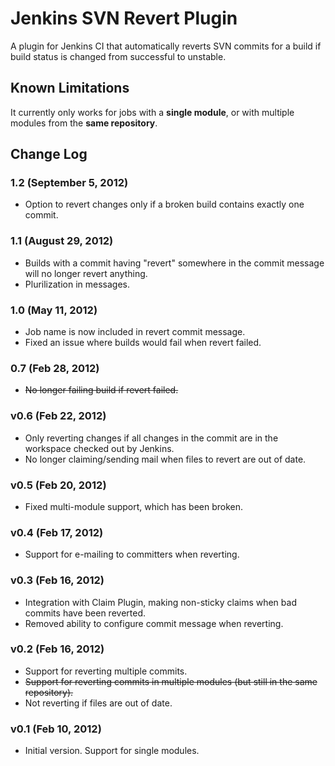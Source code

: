 Jenkins SVN Revert Plugin
=========================

A plugin for Jenkins CI that automatically reverts SVN commits for a build if build status is changed from successful to unstable.

Known Limitations
-----------------
It currently only works for jobs with a **single module**, or with multiple modules from the **same repository**.

Change Log
----------

### 1.2 (September 5, 2012)

- Option to revert changes only if a broken build contains exactly one commit.

### 1.1 (August 29, 2012)

- Builds with a commit having "revert" somewhere in the commit message will no longer revert anything.
- Plurilization in messages.

### 1.0 (May 11, 2012)

- Job name is now included in revert commit message.
- Fixed an issue where builds would fail when revert failed.

### 0.7 (Feb 28, 2012)

- ~~No longer failing build if revert failed.~~

### v0.6 (Feb 22, 2012)

- Only reverting changes if all changes in the commit are in the workspace checked out by Jenkins.
- No longer claiming/sending mail when files to revert are out of date.

### v0.5 (Feb 20, 2012)

- Fixed multi-module support, which has been broken.

### v0.4 (Feb 17, 2012)

- Support for e-mailing to committers when reverting.

### v0.3 (Feb 16, 2012)

- Integration with Claim Plugin, making non-sticky claims when bad commits have been reverted.
- Removed ability to configure commit message when reverting.

### v0.2 (Feb 16, 2012)

- Support for reverting multiple commits.
- ~~Support for reverting commits in multiple modules (but still in the same repository).~~
- Not reverting if files are out of date.

### v0.1 (Feb 10, 2012)

- Initial version. Support for single modules.

